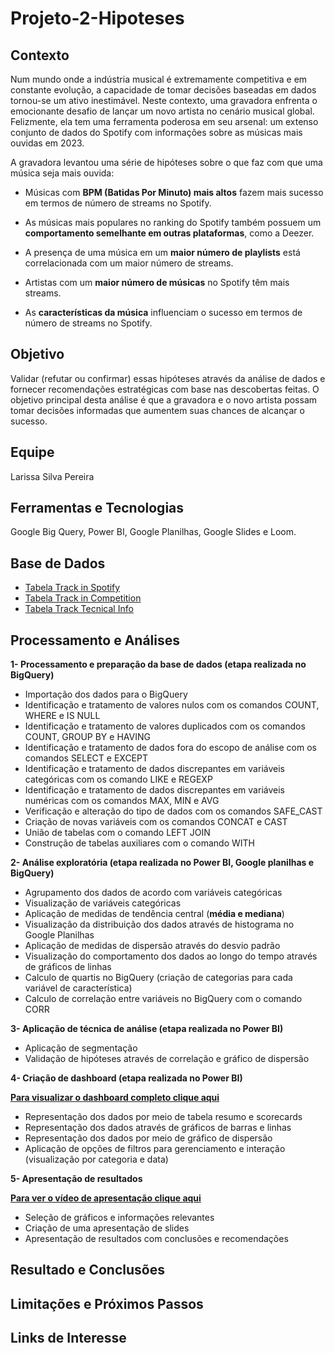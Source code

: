 # Projeto-2-Hipoteses

## Contexto
 Num mundo onde a indústria musical é extremamente competitiva e em constante evolução, a capacidade de tomar decisões baseadas em dados tornou-se um ativo inestimável.
 Neste contexto, uma gravadora enfrenta o emocionante desafio de lançar um novo artista no cenário musical global. Felizmente, ela tem uma ferramenta poderosa em seu arsenal: um extenso conjunto de dados do Spotify com informações sobre as músicas mais ouvidas em 2023.
 
 A gravadora levantou uma série de hipóteses sobre o que faz com que uma música seja mais ouvida:

- Músicas com **BPM (Batidas Por Minuto) mais altos** fazem mais sucesso em termos de número de streams no Spotify.

- As músicas mais populares no ranking do Spotify também possuem um **comportamento semelhante em outras plataformas**, como a Deezer.

- A presença de uma música em um **maior número de playlists** está correlacionada com um maior número de streams.

- Artistas com um **maior número de músicas** no Spotify têm mais streams.

- As **características da música** influenciam o sucesso em termos de número de streams no Spotify.

## Objetivo
Validar (refutar ou confirmar) essas hipóteses através da análise de dados e fornecer recomendações estratégicas com base nas descobertas feitas. O objetivo principal desta análise é que a gravadora e o novo artista possam tomar decisões informadas que aumentem suas chances de alcançar o sucesso.

## Equipe 
Larissa Silva Pereira 

## Ferramentas e Tecnologias 
Google Big Query, Power BI, Google Planilhas, Google Slides e Loom.

## Base de Dados 
- [Tabela Track in Spotify](https://github.com/LarissaSPereira/Projeto-2-Hipoteses/blob/main/tabela_track_in_spotify.csv)
- [Tabela Track in Competition](https://github.com/LarissaSPereira/Projeto-2-Hipoteses/blob/main/tabela_track_in_competition.csv)
- [Tabela Track Tecnical Info](https://github.com/LarissaSPereira/Projeto-2-Hipoteses/blob/main/tabela_track_technical_info.csv)

## Processamento e Análises 
**1- Processamento e preparação da base de dados (etapa realizada no BigQuery)**
- Importação dos dados para o BigQuery
- Identificação e tratamento de valores nulos com os comandos COUNT, WHERE e IS NULL
- Identificação e tratamento de valores duplicados com os comandos COUNT, GROUP BY e HAVING
- Identificação e tratamento de dados fora do escopo de análise com os comandos SELECT e EXCEPT
- Identificação e tratamento de dados discrepantes em variáveis ​​categóricas com os comando LIKE e REGEXP
- Identificação e tratamento de dados discrepantes em variáveis ​​numéricas com os comandos MAX, MIN e AVG
- Verificação e alteração do tipo de dados com os comandos SAFE_CAST 
- Criação de novas variáveis com os comandos CONCAT e CAST
- União de tabelas com o comando LEFT JOIN
- Construção de tabelas auxiliares com o comando WITH

**2- Análise exploratória (etapa realizada no Power BI, Google planilhas e BigQuery)**
- Agrupamento dos dados de acordo com variáveis ​​categóricas
- Visualização de variáveis ​​categóricas
- Aplicação de medidas de tendência central (**média e mediana**)
- Visualização da distribuição dos dados através de histograma no Google Planilhas
- Aplicação de medidas de dispersão através do desvio padrão
- Visualização do comportamento dos dados ao longo do tempo através de gráficos de linhas
- Calculo de quartis no BigQuery (criação de categorias para cada variável de característica)
- Calculo de  correlação entre variáveis no BigQuery com o comando CORR

**3- Aplicação de técnica de análise (etapa realizada no Power BI)**
- Aplicação de segmentação
- Validação de hipóteses através de correlação e gráfico de dispersão

**4- Criação de dashboard (etapa realizada no Power BI)**

[**Para visualizar o dashboard completo clique aqui**]()
- Representação dos dados por meio de tabela resumo e scorecards
- Representação dos dados através de gráficos de barras e linhas
- Representação dos dados por meio de gráfico de dispersão
- Aplicação de opções de filtros para gerenciamento e interação (visualização por categoria e data)

**5- Apresentação de resultados**

[**Para ver o vídeo de apresentação clique aqui**](https://docs.google.com/presentation/d/1Viy8BMpuErmIY4jvmM1Hs-YrgVxwkBfXuqVoc1gvI0w/edit?usp=sharing
)
- Seleção de gráficos e informações relevantes
- Criação de uma apresentação de slides 
- Apresentação de resultados com conclusões e recomendações

## Resultado e Conclusões 

## Limitações e Próximos Passos 

## Links de Interesse 

